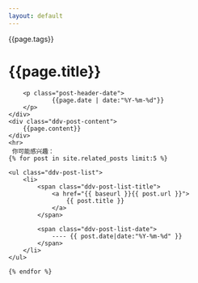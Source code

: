 ```yaml
---
layout: default
---
```

<div class="post">
	<div class="post-header">
		<p class="post-header-tag">
			{{page.tags}}
		</p>
		<h1 class="post-header-title">
			{{page.title}}
		</h1>
		
		<p class="post-header-date">
		        {{page.date | date:"%Y-%m-%d"}}
		</p>
	</div>
	<div class="ddv-post-content">
		{{page.content}}
	</div>
	<hr>
	 你可能感兴趣：
	{% for post in site.related_posts limit:5 %}

	<ul class="ddv-post-list">
		<li>
			<span class="ddv-post-list-title"> 
				<a href="{{ baseurl }}{{ post.url }}">
					{{ post.title }}
				</a>
			</span> 
				  
			<span class="ddv-post-list-date">
				---- {{ post.date|date:"%Y-%m-%d" }}
			</span>
		</li>
	</ul>

	{% endfor %} 
</div>